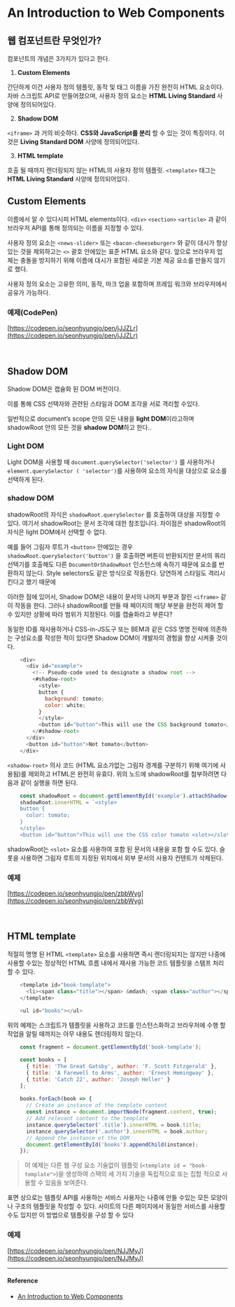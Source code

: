 # An Introduction to Web Components

## 웹 컴포넌트란 무엇인가?

컴포넌트의 개념은 3가지가 있다고 한다.

1. **Custom Elements**

간단하게 이건 사용자 정의 템플릿, 동작 및 태그 이름을 가진 완전히 HTML 요소이다. 자바 스크립트 API로 만들어졌으며, 사용자 정의 요소는 **HTML Living Standard** 사양에 정의되어있다.

2. **Shadow DOM**

`<iframe>` 과 거의 비슷하다. **CSS와 JavaScript를 분리** 할 수 ​있는 것이 특징이다. 이것은 **Living Standard DOM** 사양에 정의되어있다.

3. **HTML template**

호출 될 때까지 렌더링되지 않는 HTML의 사용자 정의 템플릿. `<template>` 태그는 **HTML Living Standard** 사양에 정의되어있다.
<br/>

## **Custom Elements**

이름에서 알 수 있다시피 HTML elements이다. `<div>` `<section>` `<article>` 과 같이 브라우저 API를 통해 정의되는 이름을 지정할 수 있다. 

사용자 정의 요소는 `<news-slider>` 또는 `<bacon-cheeseburger>` 와 같이 대시가 항상있는 것을 제외하고는 `<>` 괄호 안에있는 표준 HTML 요소와 같다. 앞으로 브라우저 업체는 충돌을 방지하기 위해 이름에 대시가 포함된 새로운 기본 제공 요소를 만들지 않기로 했다.

사용자 정의 요소는 고유한 의미, 동작, 마크 업을 포함하며 프레임 워크와 브라우저에서 공유가 가능하다.

### 예제(CodePen)

[https://codepen.io/seonhyungjo/pen/jJJZLr](https://codepen.io/seonhyungjo/pen/jJJZLr)

<br/>

## **Shadow DOM**

Shadow DOM은 캡슐화 된 DOM 버전이다.

이를 통해 CSS 선택자와 관련된 스타일과 DOM 조각을 서로 격리할 수 ​​있다.

일반적으로 document’s scope 안의 모든 내용을 **light DOM**이라고하며 shadowRoot 안의 모든 것을 **shadow DOM**하고 한다..

### **Light DOM**

Light DOM을 사용할 때 `document.querySelector('selector')` 를 사용하거나 `element.querySelector ( 'selector')`를 사용하여 요소의 자식을 대상으로 요소를 선택하게 된다.

### **shadow DOM**

shadowRoot의 자식은 `shadowRoot.querySelector` 를 호출하여 대상을 지정할 수 있다. 여기서 shadowRoot는 문서 조각에 대한 참조입니다. 차이점은 shadowRoot의 자식은 light DOM에서 선택할 수 없다.

예를 들어 그림자 루트가 `<button>` 안에있는 경우 `shadowRoot.querySelector('button')` 을 호출하면 버튼이 반환되지만 문서의 쿼리 선택기를 호출해도 다른 `DocumentOrShadowRoot` 인스턴스에 속하기 때문에 요소를 반환하지 않는다. Style selectors도 같은 방식으로 작동한다. 당연하게 스타일도 격리시킨다고 했기 때문에

이러한 점에 있어서, Shadow DOM은 내용이 문서의 나머지 부분과 잘린 `<iframe>` 같이 작동을 한다. 그러나 shadowRoot를 만들 때 페이지의 해당 부분을 완전히 제어 할 수 있지만 상황에 따라 범위가 지정된다. 이를 캡슐화라고 부른다?

동일한 ID를 재사용하거나 CSS-in-JS도구 또는 BEM과 같은 CSS 명명 전략에 의존하는 구성요소를 작성한 적이 있다면 Shadow DOM이 개발자의 경험을 향상 시켜줄 것이다.

```javascript
    <div>
      <div id="example">
        <!-- Pseudo-code used to designate a shadow root -->
        <#shadow-root>
          <style>
          button {
            background: tomato;
            color: white;
          }
          </style>
          <button id="button">This will use the CSS background tomato</button>
        </#shadow-root>
      </div>
      <button id="button">Not tomato</button>
    </div>
```

`<shadow-root>` 의사 코드 (HTML 요소가없는 그림자 경계를 구분하기 위해 여기에 사용됨)를 제외하고 HTML은 완전히 유효다. 위의 노드에 shadowRoot를 첨부하려면 다음과 같이 실행을 하면 된다.

```javascript
    const shadowRoot = document.getElementById('example').attachShadow({ mode: 'open' });
    shadowRoot.innerHTML = `<style>
    button {
      color: tomato;
    }
    </style>
    <button id="button">This will use the CSS color tomato <slot></slot></button>`;
```

shadowRoot는 `<slot>` 요소를 사용하여 포함 된 문서의 내용을 포함 할 수도 있다. 슬롯을 사용하면 그림자 루트의 지정된 위치에서 외부 문서의 사용자 컨텐트가 삭제된다.

### 예제

[https://codepen.io/seonhyungjo/pen/zbbWyg](https://codepen.io/seonhyungjo/pen/zbbWyg)

<br/>

## **HTML template**

적절히 명명 된 HTML `<template>` 요소를 사용하면 즉시 렌더링되지는 않지만 나중에 사용할 수있는 정상적인 HTML 흐름 내에서 재사용 가능한 코드 템플릿을 스탬프 처리할 수 ​​있다.

```javascript
    <template id="book-template">
      <li><span class="title"></span> &mdash; <span class="author"></span></li>
    </template>
    
    <ul id="books"></ul>
```

위의 예제는 스크립트가 템플릿을 사용하고 코드를 인스턴스화하고 브라우저에 수행 할 작업을 알릴 때까지는 아무 내용도 렌더링하지 않는다.

```javascript
    const fragment = document.getElementById('book-template');

    const books = [
      { title: 'The Great Gatsby', author: 'F. Scott Fitzgerald' },
      { title: 'A Farewell to Arms', author: 'Ernest Hemingway' },
      { title: 'Catch 22', author: 'Joseph Heller' }
    ];
    
    books.forEach(book => {
      // Create an instance of the template content
      const instance = document.importNode(fragment.content, true);
      // Add relevant content to the template
      instance.querySelector('.title').innerHTML = book.title;
      instance.querySelector('.author').innerHTML = book.author;
      // Append the instance ot the DOM
      document.getElementById('books').appendChild(instance);
    });
```

> 이 예제는 다른 웹 구성 요소 기술없이 템플릿 (`<template id = "book-template">`)을 생성하여 스택의 세 가지 기술을 독립적으로 또는 집합 적으로 사용할 수 있음을 보여준다.

표면 상으로는 템플릿 API를 사용하는 서비스 사용자는 나중에 만들 수있는 모든 모양이나 구조의 템플릿을 작성할 수 있다. 사이트의 다른 페이지에서 동일한 서비스를 사용할 수도 있지만 이 방법으로 템플릿을 구성 할 수 있다

### 예제

[https://codepen.io/seonhyungjo/pen/NJJMyJ](https://codepen.io/seonhyungjo/pen/NJJMyJ)

---

#### Reference

- [An Introduction to Web Components](https://css-tricks.com/an-introduction-to-web-components/)
